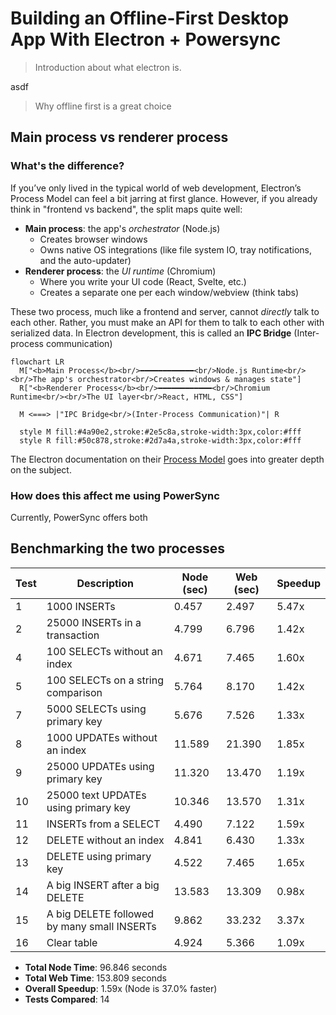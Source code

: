 # Building an Offline-First Desktop App With Electron + Powersync

> Introduction about what electron is.

asdf

> Why offline first is a great choice

## Main process vs renderer process

### What's the difference?

If you’ve only lived in the typical world of web development, Electron’s Process Model can feel a bit jarring at first glance.
However, if you already think in "frontend vs backend", the split maps quite well:

- **Main process**: the app's *orchestrator* (Node.js)
  - Creates browser windows
  - Owns native OS integrations (like file system IO, tray notifications, and the auto-updater)
- **Renderer process**: the *UI runtime* (Chromium)
  - Where you write your UI code (React, Svelte, etc.)
  - Creates a separate one per each window/webview (think tabs)

These two process, much like a frontend and server, cannot *directly* talk to each other.
Rather, you must make an API for them to talk to each other with serialized data.
In Electron development, this is called an **IPC Bridge** (Inter-process communication)

```mermaid
flowchart LR
  M["<b>Main Process</b><br/>━━━━━━━━━━━━<br/>Node.js Runtime<br/><br/>The app's orchestrator<br/>Creates windows & manages state"]
  R["<b>Renderer Process</b><br/>━━━━━━━━━━━━<br/>Chromium Runtime<br/><br/>The UI layer<br/>React, HTML, CSS"]

  M <===> |"IPC Bridge<br/>(Inter-Process Communication)"| R

  style M fill:#4a90e2,stroke:#2e5c8a,stroke-width:3px,color:#fff
  style R fill:#50c878,stroke:#2d7a4a,stroke-width:3px,color:#fff
```

The Electron documentation on their [Process Model](https://www.electronjs.org/docs/latest/tutorial/process-model) goes into greater depth on the subject.

### How does this affect me using PowerSync

Currently, PowerSync offers both

## Benchmarking the two processes


| Test | Description | Node (sec) | Web (sec) | Speedup |
|------|-------------|------------|-----------|---------|
| 1 | 1000 INSERTs | 0.457 | 2.497 | 5.47x |
| 2 | 25000 INSERTs in a transaction | 4.799 | 6.796 | 1.42x |
| 4 | 100 SELECTs without an index | 4.671 | 7.465 | 1.60x |
| 5 | 100 SELECTs on a string comparison | 5.764 | 8.170 | 1.42x |
| 7 | 5000 SELECTs using primary key | 5.676 | 7.526 | 1.33x |
| 8 | 1000 UPDATEs without an index | 11.589 | 21.390 | 1.85x |
| 9 | 25000 UPDATEs using primary key | 11.320 | 13.470 | 1.19x |
| 10 | 25000 text UPDATEs using primary key | 10.346 | 13.570 | 1.31x |
| 11 | INSERTs from a SELECT | 4.490 | 7.122 | 1.59x |
| 12 | DELETE without an index | 4.841 | 6.430 | 1.33x |
| 13 | DELETE using primary key | 4.522 | 7.465 | 1.65x |
| 14 | A big INSERT after a big DELETE | 13.583 | 13.309 | 0.98x |
| 15 | A big DELETE followed by many small INSERTs | 9.862 | 33.232 | 3.37x |
| 16 | Clear table | 4.924 | 5.366 | 1.09x |

- **Total Node Time**: 96.846 seconds
- **Total Web Time**: 153.809 seconds
- **Overall Speedup**: 1.59x (Node is 37.0% faster)
- **Tests Compared**: 14
